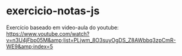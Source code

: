 # exercicio-notas-js
Exercício baseado em video-aula do youtube: https://www.youtube.com/watch?v=n3U4jFbp05M&amp;list=PLjwm_8O3suyOgDS_Z8AWbbq3zpCmR-WE9&amp;index=5
